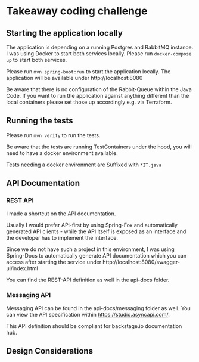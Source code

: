 # Takeaway coding challenge

## Starting the application locally
The application is depending on a running Postgres and RabbitMQ instance. I was using Docker to start both services locally. Please run `docker-compose up` to start both services. 

Please run `mvn spring-boot:run` to start the application locally. The application will be available under http://localhost:8080

Be aware that there is no configuration of the Rabbit-Queue within the Java Code. If you want to run the application against anything different than the local containers please set those up accordingly e.g. via Terraform. 
## Running the tests
Please run `mvn verify` to run the tests.

Be aware that the tests are running TestContainers under the hood, you will need to have a docker environment available. 

Tests needing a docker environment are Suffixed with `*IT.java`
## API Documentation
### REST API
I made a shortcut on the API documentation. 

Usually I would prefer APi-first by using Spring-Fox and automatically generated API clients - while the API itself is exposed as an interface and the developer has to implement the interface. 

Since we do not have such a project in this environment, I was using Spring-Docs to automatically generate API documentation which you can  access after starting the service under http://localhost:8080/swagger-ui/index.html

You can find the REST-API definition as well in the api-docs folder.
### Messaging API
Messaging API can be found in the api-docs/messaging folder as well. You can view the API specification within https://studio.asyncapi.com/. 

This API definition should be compliant for backstage.io documentation hub.
## Design Considerations